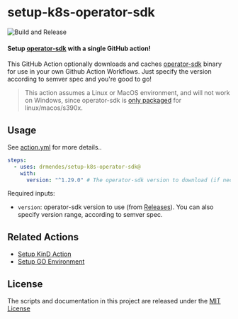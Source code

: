 # setup-k8s-operator-sdk

![Build and Release](https://github.com/shivanshs9/setup-k8s-operator-sdk/workflows/Build%20and%20Release/badge.svg)

#### Setup [operator-sdk](https://github.com/operator-framework/operator-sdk/) with a single GitHub action!

This GitHub Action optionally downloads and caches [operator-sdk](https://github.com/operator-framework/operator-sdk/) binary for use in your own Github Action Workflows.
Just specify the version according to semver spec and you're good to go!

> This action assumes a Linux or MacOS environment, and will not work on Windows, since operator-sdk is [only packaged](https://github.com/operator-framework/operator-sdk/releases) for linux/macos/s390x.

## Usage

See [action.yml](action.yml) for more details..

```yaml
steps:
  - uses: drmendes/setup-k8s-operator-sdk@
    with:
      version: "^1.29.0" # The operator-sdk version to download (if necessary) and use.
```

Required inputs:

- `version`: operator-sdk version to use (from [Releases](https://github.com/operator-framework/operator-sdk/releases)). You can also specify version range, according to semver spec.

## Related Actions

- [Setup KinD Action](https://github.com/marketplace/actions/kind-kubernetes-in-docker-action)
- [Setup GO Environment](https://github.com/marketplace/actions/setup-go-environment)

## License

The scripts and documentation in this project are released under the [MIT License](LICENSE)
